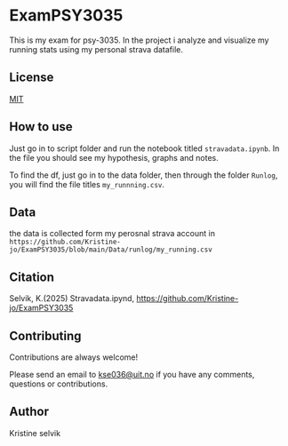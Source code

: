 # ExamPSY3035
This is my exam for psy-3035. In the project i analyze and visualize my running stats using my personal strava datafile. 

## License
[MIT](https://choosealicense.com/licenses/mit/)

## How to use
Just go in to script folder and run the notebook titled `stravadata.ipynb`. In the file you should see my hypothesis, graphs and notes.

To find the df, just go in to the data folder, then through the folder `Runlog`, you will find the file titles `my_runnning.csv`. 

## Data
the data is collected form my perosnal strava account in `https://github.com/Kristine-jo/ExamPSY3035/blob/main/Data/runlog/my_running.csv`

## Citation
Selvik, K.(2025) Stravadata.ipynd, https://github.com/Kristine-jo/ExamPSY3035


## Contributing
Contributions are always welcome!

Please send an email to kse036@uit.no if you have any comments, questions or contributions.

## Author
Kristine selvik

